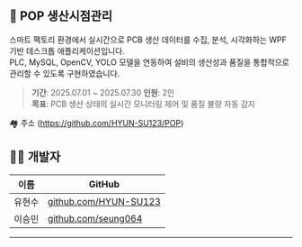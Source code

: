 ## 📌 POP 생산시점관리
스마트 팩토리 환경에서 실시간으로 PCB 생산 데이터를 수집, 분석, 시각화하는 WPF 기반 데스크톱 애플리케이션입니다.  
PLC, MySQL, OpenCV, YOLO 모델을 연동하여 설비의 생산성과 품질을 통합적으로 관리할 수 있도록 구현하였습니다.

> **기간**: 2025.07.01 ~ 2025.07.30
> **인원**: 2인  
> **목표**: PCB 생산 상태의 실시간 모니터링 제어 및 품질 불량 자동 감지

🏘 주소
(https://github.com/HYUN-SU123/POP)
## 👨‍💻 개발자

| 이름 | GitHub |
|------|--------|
| 유현수 | [github.com/HYUN-SU123](https://github.com/HYUN-SU123) |
| 이승민 | [github.com/seung064](https://github.com/seung064) |
---
